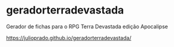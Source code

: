 # geradorterradevastada
 Gerador de fichas para o RPG Terra Devastada edição Apocalipse

https://julioprado.github.io/geradorterradevastada/